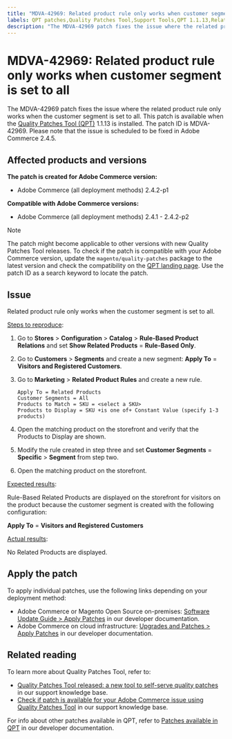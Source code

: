 ```yaml
---
title: "MDVA-42969: Related product rule only works when customer segment is set to all"
labels: QPT patches,Quality Patches Tool,Support Tools,QPT 1.1.13,Related Product,customer segment,Magento,Adobe Commerce,cloud infrastructure,on-premises,2.4.1,2.4.1-p1,2.4.2,2.4.2-p1,2.4.2-p2
description: "The MDVA-42969 patch fixes the issue where the related product rule only works when the customer segment is set to all. This patch is available when the [Quality Patches Tool (QPT)](https://support.magento.com/hc/en-us/articles/360047139492) 1.1.13 is installed. The patch ID is MDVA-42969. Please note that the issue is scheduled to be fixed in Adobe Commerce 2.4.5."
---
```


# MDVA-42969: Related product rule only works when customer segment is set to all

The MDVA-42969 patch fixes the issue where the related product rule only works when the customer segment is set to all. This patch is available when the [Quality Patches Tool (QPT)](https://support.magento.com/hc/en-us/articles/360047139492) 1.1.13 is installed. The patch ID is MDVA-42969. Please note that the issue is scheduled to be fixed in Adobe Commerce 2.4.5.

## Affected products and versions

**The patch is created for Adobe Commerce version:**

* Adobe Commerce (all deployment methods) 2.4.2-p1

**Compatible with Adobe Commerce versions:**

* Adobe Commerce (all deployment methods) 2.4.1 - 2.4.2-p2

>[!NOTE]
>
>The patch might become applicable to other versions with new Quality Patches Tool releases. To check if the patch is compatible with your Adobe Commerce version, update the `magento/quality-patches` package to the latest version and check the compatibility on the [QPT landing page](https://devdocs.magento.com/quality-patches/tool.html#patch-grid). Use the patch ID as a search keyword to locate the patch.

## Issue

Related product rule only works when the customer segment is set to all.

<u>Steps to reproduce</u>:

1. Go to **Stores** > **Configuration** > **Catalog** > **Rule-Based Product Relations** and set **Show Related Products** = **Rule-Based Only**.
1. Go to **Customers** > **Segments** and create a new segment: **Apply To** = **Visitors and Registered Customers**.
1. Go to **Marketing** > **Related Product Rules** and create a new rule.

    ```code block
    Apply To = Related Products
    Customer Segments = All
    Products to Match = SKU = <select a SKU>
    Products to Display = SKU +is one of+ Constant Value (specify 1-3 products)
    ```

1. Open the matching product on the storefront and verify that the Products to Display are shown.
1. Modify the rule created in step three and set **Customer Segments** = **Specific** > **Segment** from step two.
1. Open the matching product on the storefront.

<u>Expected results</u>:

Rule-Based Related Products are displayed on the storefront for visitors on the product because the customer segment is created with the following configuration:

**Apply To** = **Visitors and Registered Customers**

<u>Actual results</u>:

No Related Products are displayed.

## Apply the patch

To apply individual patches, use the following links depending on your deployment method:

* Adobe Commerce or Magento Open Source on-premises: [Software Update Guide > Apply Patches](https://devdocs.magento.com/guides/v2.4/comp-mgr/patching/mqp.html) in our developer documentation.
* Adobe Commerce on cloud infrastructure: [Upgrades and Patches > Apply Patches](https://devdocs.magento.com/cloud/project/project-patch.html) in our developer documentation.

## Related reading

To learn more about Quality Patches Tool, refer to:

* [Quality Patches Tool released: a new tool to self-serve quality patches](https://support.magento.com/hc/en-us/articles/360047139492) in our support knowledge base.
* [Check if patch is available for your Adobe Commerce issue using Quality Patches Tool](https://support.magento.com/hc/en-us/articles/360047125252) in our support knowledge base.

For info about other patches available in QPT, refer to [Patches available in QPT](https://devdocs.magento.com/quality-patches/tool.html#patch-grid) in our developer documentation.